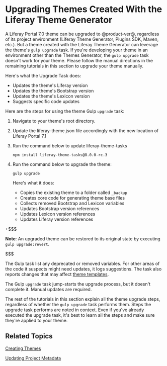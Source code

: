 # Upgrading Themes Created With the Liferay Theme Generator [](id=upgrading-themes-created-with-the-theme-generator)

A Liferay Portal 7.0 theme can be upgraded to @product-ver@, regardless of its 
project environment (Liferay Theme Generator, Plugins SDK, Maven, etc.). But a 
theme created with the Liferay Theme Generator can leverage the theme's 
`gulp upgrade` task. If you're developing your theme in an environment other
than the Themes Generator, the `gulp upgrade` task doesn't work for your theme.
Please follow the manual directions in the remaining tutorials in this section
to upgrade your theme manually. 

Here's what the Upgrade Task does:

- Updates the theme's Liferay version
- Updates the theme's Bootstrap version
- Updates the theme's Lexicon version
- Suggests specific code updates

Here are the steps for using the theme Gulp `upgrade` task:

1.  Navigate to your theme's root directory.

2.  Update the liferay-theme.json file accordingly with the new location of Liferay Portal 7.1

3.  Run the command below to update liferay-theme-tasks

        npm install liferay-theme-tasks@8.0.0-rc.3

4.  Run the command below to upgrade the theme:

        gulp upgrade

    Here's what it does:

    - Copies the existing theme to a folder called `_backup`
    - Creates core code for generating theme base files
    - Collects removed Bootstrap and Lexicon variables
    - Updates Bootstrap version references
    - Updates Lexicon version references
    - Updates Liferay version references

+$$$

**Note**: An upgraded theme can be restored to its original state by 
executing `gulp upgrade:revert`. 

$$$

The Gulp task list any deprecated or removed variables. For other areas of the 
code it suspects might need updates, it logs suggestions. The task also reports 
changes that may affect 
[theme templates](/develop/tutorials/-/knowledge_base/7-1/updating-theme-templates). 

The Gulp `upgrade` task jump-starts the upgrade process, but it doesn't complete 
it. Manual updates are required. 

The rest of the tutorials in this section explain all the theme upgrade steps, 
regardless of whether the `gulp upgrade` task performs them. Steps the upgrade 
task performs are noted in context. Even if you've already executed the upgrade 
task, it's best to learn all the steps and make sure they're applied to your 
theme. 

## Related Topics [](id=related-topics)

[Creating Themes](/develop/tutorials/-/knowledge_base/7-1/creating-themes)

[Updating Project Metadata](/develop/tutorials/-/knowledge_base/7-1/updating-project-metadata)
